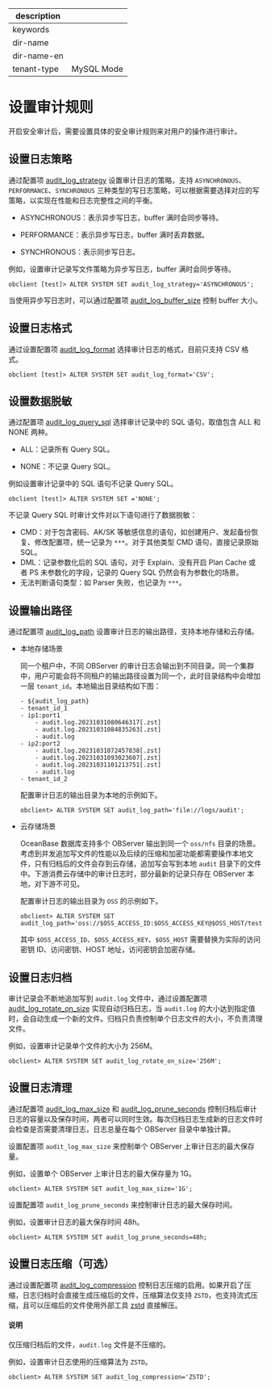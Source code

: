 |description||
|---|---|
|keywords||
|dir-name||
|dir-name-en||
|tenant-type|MySQL Mode|

# 设置审计规则

开启安全审计后，需要设置具体的安全审计规则来对用户的操作进行审计。

## 设置日志策略

通过配置项 [audit_log_strategy](../../../../700.reference/800.configuration-items-and-system-variables/100.system-configuration-items/400.tenant-level-configuration-items/295.audit_log_strategy.md) 设置审计日志的策略，支持 `ASYNCHRONOUS`、`PERFORMANCE`、`SYNCHRONOUS` 三种类型的写日志策略，可以根据需要选择对应的写策略，以实现在性能和日志完整性之间的平衡。

* ASYNCHRONOUS：表示异步写日志，buffer 满时会同步等待。

* PERFORMANCE：表示异步写日志，buffer 满时丢弃数据。

* SYNCHRONOUS：表示同步写日志。

例如，设置审计记录写文件策略为异步写日志，buffer 满时会同步等待。

```shell
obclient [test]> ALTER SYSTEM SET audit_log_strategy='ASYNCHRONOUS';
```

当使用异步写日志时，可以通过配置项 [audit_log_buffer_size](../../../../700.reference/800.configuration-items-and-system-variables/100.system-configuration-items/400.tenant-level-configuration-items/210.audit_log_buffer_size.md) 控制 buffer 大小。

## 设置日志格式

通过设置配置项 [audit_log_format](../../../../700.reference/800.configuration-items-and-system-variables/100.system-configuration-items/400.tenant-level-configuration-items/240.audit_log_format.md) 选择审计日志的格式，目前只支持 CSV 格式。

```shell
obclient [test]> ALTER SYSTEM SET audit_log_format='CSV';
```

## 设置数据脱敏

通过配置项 [audit_log_query_sql](../../../../700.reference/800.configuration-items-and-system-variables/100.system-configuration-items/400.tenant-level-configuration-items/280.audit_log_query_sql.md) 选择审计记录中的 SQL 语句，取值包含 ALL 和 NONE 两种。

* ALL：记录所有 Query SQL。

* NONE：不记录 Query SQL。

例如设置审计记录中的 SQL 语句不记录 Query SQL。

```shell
obclient [test]> ALTER SYSTEM SET ='NONE';
```

不记录 Query SQL 时审计文件对以下语句进行了数据脱敏：

* CMD：对于包含密码、AK/SK 等敏感信息的语句，如创建用户、发起备份恢复、修改配置项，统一记录为 `***`。对于其他类型 CMD 语句，直接记录原始 SQL。
* DML：记录参数化后的 SQL 语句，对于 Explain、没有开启 Plan Cache 或者 PS 未参数化的字段，记录的 Query SQL 仍然会有为参数化的场景。
* 无法判断语句类型：如 Parser 失败，也记录为 `***`。

## 设置输出路径

通过配置项 [audit_log_path](../../../../700.reference/800.configuration-items-and-system-variables/100.system-configuration-items/400.tenant-level-configuration-items/260.audit_log_path.md) 设置审计日志的输出路径，支持本地存储和云存储。

* 本地存储场景

  同一个租户中，不同 OBServer 的审计日志会输出到不同目录。同一个集群中，用户可能会将不同租户的输出路径设置为同一个，此时目录结构中会增加一层 `tenant_id`。本地输出目录结构如下图：

    ```shell
    - ${audit_log_path}
    - tenant_id_1
    - ip1:port1
        - audit.log.20231031080646317[.zst]
        - audit.log.20231031084835263[.zst]
        - audit.log
    - ip2:port2
        - audit.log.20231031072457838[.zst]
        - audit.log.20231031093023607[.zst]
        - audit.log.20231031101213751[.zst]
        - audit.log
    - tenant_id_2
    ```

    配置审计日志的输出目录为本地的示例如下。

    ```shell
    obclient> ALTER SYSTEM SET audit_log_path='file://logs/audit';
    ```

* 云存储场景

   OceanBase 数据库支持多个 OBServer 输出到同一个 `oss/nfs` 目录的场景。考虑到并发追加写文件的性能以及后续的压缩和加密功能都需要操作本地文件，只有归档后的文件会存到云存储，追加写会写到本地 `audit` 目录下的文件中。下游消费云存储中的审计日志时，部分最新的记录只存在 OBServer 本地，对下游不可见。

    配置审计日志的输出目录为 `OSS` 的示例如下。

     ```shell
     obclient> ALTER SYSTEM SET audit_log_path='oss://$OSS_ACCESS_ID:$OSS_ACCESS_KEY@$OSS_HOST/test/audit/';
     ```

    其中 `$OSS_ACCESS_ID`、`$OSS_ACCESS_KEY`、`$OSS_HOST` 需要替换为实际的访问密钥 ID、访问密钥、HOST 地址，访问密钥会加密存储。

## 设置日志归档

审计记录会不断地追加写到 `audit.log` 文件中，通过设置配置项 [audit_log_rotate_on_size](../../../../700.reference/800.configuration-items-and-system-variables/100.system-configuration-items/400.tenant-level-configuration-items/290.audit_log_rotate_on_size.md) 实现自动归档日志，当 `audit.log` 的大小达到指定值时，会自动生成一个新的文件。归档只负责控制单个日志文件的大小，不负责清理文件。

例如，设置审计记录单个文件的大小为 256M。

```shell
obclient> ALTER SYSTEM SET audit_log_rotate_on_size='256M';
```

## 设置日志清理

通过配置项 [audit_log_max_size](../../../../700.reference/800.configuration-items-and-system-variables/100.system-configuration-items/400.tenant-level-configuration-items/250.audit_log_max_size.md) 和 [audit_log_prune_seconds](../../../../700.reference/800.configuration-items-and-system-variables/100.system-configuration-items/400.tenant-level-configuration-items/270.audit_log_prune_seconds.md) 控制归档后审计日志的容量以及保存时间，两者可以同时生效。每次归档日志生成新的日志文件时会检查是否需要清理日志，日志总量在每个 OBServer 目录中单独计算。

设置配置项 `audit_log_max_size` 来控制单个 OBServer 上审计日志的最大保存量。

例如，设置单个 OBServer 上审计日志的最大保存量为 1G。

```shell
obclient> ALTER SYSTEM SET audit_log_max_size='1G';
```

设置配置项 `audit_log_prune_seconds` 来控制审计日志的最大保存时间。

例如，设置审计日志的最大保存时间 48h。

```shell
obclient> ALTER SYSTEM SET audit_log_prune_seconds=48h;
```

## 设置日志压缩（可选）

通过设置配置项 [audit_log_compression](../../../../700.reference/800.configuration-items-and-system-variables/100.system-configuration-items/400.tenant-level-configuration-items/220.audit_log_compression.md) 控制日志压缩的启用。如果开启了压缩，日志归档时会直接生成压缩后的文件，压缩算法仅支持 `ZSTD`，也支持流式压缩，且可以压缩后的文件使用外部工具 [zstd](https://github.com/facebook/zstd) 直接解压。

<main id="notice" type='explain'>
  <h4>说明</h4>
  <p>仅压缩归档后的文件，<code>audit.log</code> 文件是不压缩的。</p>
</main>

例如，设置审计日志使用的压缩算法为 `ZSTD`。

```shell
obclient> ALTER SYSTEM SET audit_log_compression='ZSTD';
```
